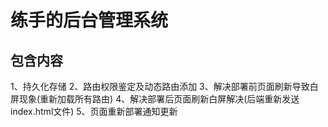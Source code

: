 # 练手的后台管理系统
## 包含内容
1、持久化存储
2、路由权限鉴定及动态路由添加
3、解决部署前页面刷新导致白屏现象(重新加载所有路由)
4、解决部署后页面刷新白屏解决(后端重新发送index.html文件)
5、页面重新部署通知更新
